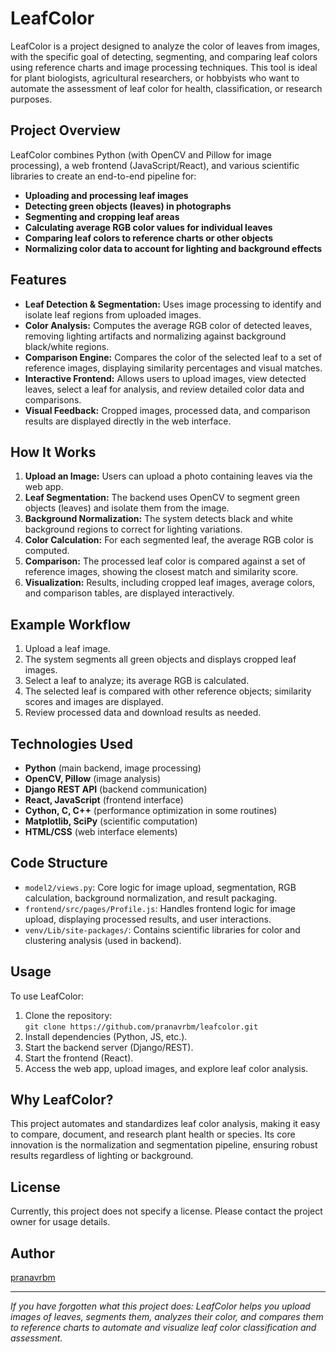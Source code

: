 # LeafColor

LeafColor is a project designed to analyze the color of leaves from images, with the specific goal of detecting, segmenting, and comparing leaf colors using reference charts and image processing techniques. This tool is ideal for plant biologists, agricultural researchers, or hobbyists who want to automate the assessment of leaf color for health, classification, or research purposes.

## Project Overview

LeafColor combines Python (with OpenCV and Pillow for image processing), a web frontend (JavaScript/React), and various scientific libraries to create an end-to-end pipeline for:

- **Uploading and processing leaf images**
- **Detecting green objects (leaves) in photographs**
- **Segmenting and cropping leaf areas**
- **Calculating average RGB color values for individual leaves**
- **Comparing leaf colors to reference charts or other objects**
- **Normalizing color data to account for lighting and background effects**

## Features

- **Leaf Detection & Segmentation:** Uses image processing to identify and isolate leaf regions from uploaded images.
- **Color Analysis:** Computes the average RGB color of detected leaves, removing lighting artifacts and normalizing against background black/white regions.
- **Comparison Engine:** Compares the color of the selected leaf to a set of reference images, displaying similarity percentages and visual matches.
- **Interactive Frontend:** Allows users to upload images, view detected leaves, select a leaf for analysis, and review detailed color data and comparisons.
- **Visual Feedback:** Cropped images, processed data, and comparison results are displayed directly in the web interface.

## How It Works

1. **Upload an Image:** Users can upload a photo containing leaves via the web app.
2. **Leaf Segmentation:** The backend uses OpenCV to segment green objects (leaves) and isolate them from the image.
3. **Background Normalization:** The system detects black and white background regions to correct for lighting variations.
4. **Color Calculation:** For each segmented leaf, the average RGB color is computed.
5. **Comparison:** The processed leaf color is compared against a set of reference images, showing the closest match and similarity score.
6. **Visualization:** Results, including cropped leaf images, average colors, and comparison tables, are displayed interactively.

## Example Workflow

1. Upload a leaf image.
2. The system segments all green objects and displays cropped leaf images.
3. Select a leaf to analyze; its average RGB is calculated.
4. The selected leaf is compared with other reference objects; similarity scores and images are displayed.
5. Review processed data and download results as needed.

## Technologies Used

- **Python** (main backend, image processing)
- **OpenCV, Pillow** (image analysis)
- **Django REST API** (backend communication)
- **React, JavaScript** (frontend interface)
- **Cython, C, C++** (performance optimization in some routines)
- **Matplotlib, SciPy** (scientific computation)
- **HTML/CSS** (web interface elements)

## Code Structure

- `model2/views.py`: Core logic for image upload, segmentation, RGB calculation, background normalization, and result packaging.
- `frontend/src/pages/Profile.js`: Handles frontend logic for image upload, displaying processed results, and user interactions.
- `venv/Lib/site-packages/`: Contains scientific libraries for color and clustering analysis (used in backend).

## Usage

To use LeafColor:

1. Clone the repository:  
   `git clone https://github.com/pranavrbm/leafcolor.git`
2. Install dependencies (Python, JS, etc.).
3. Start the backend server (Django/REST).
4. Start the frontend (React).
5. Access the web app, upload images, and explore leaf color analysis.

## Why LeafColor?

This project automates and standardizes leaf color analysis, making it easy to compare, document, and research plant health or species. Its core innovation is the normalization and segmentation pipeline, ensuring robust results regardless of lighting or background.

## License

Currently, this project does not specify a license. Please contact the project owner for usage details.

## Author

[pranavrbm](https://github.com/pranavrbm)

---

*If you have forgotten what this project does: LeafColor helps you upload images of leaves, segments them, analyzes their color, and compares them to reference charts to automate and visualize leaf color classification and assessment.*
